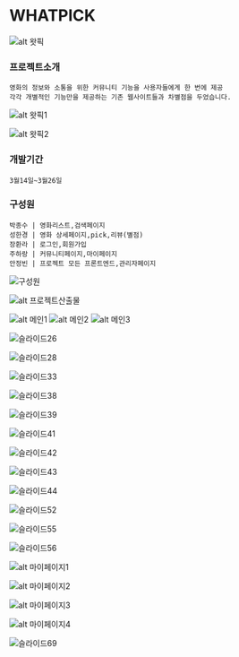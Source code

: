 
# WHATPICK

![alt 왓픽](https://user-images.githubusercontent.com/126428632/228108498-f636236f-ad10-4909-91b9-334feac95fec.jpg)

### 프로젝트소개
```
영화의 정보와 소통을 위한 커뮤니티 기능을 사용자들에게 한 번에 제공
각각 개별적인 기능만을 제공하는 기존 웹사이트들과 차별점을 두었습니다.
```


![alt 왓픽1](https://user-images.githubusercontent.com/126428632/228111491-6917b2e5-6f92-4125-8a44-1ca080064aec.jpg)

![alt 왓픽2](https://user-images.githubusercontent.com/126428632/228111428-5440f222-1dd1-4b76-9bed-e4a11eb9bdae.jpg)

### 개발기간
```
3월14일~3월26일
```
### 구성원
```
박종수 | 영화리스트,검색페이지 
성한경 | 영화 상세페이지,pick,리뷰(별점)
장환라 | 로그인,회원가입 
주하랑 | 커뮤니티페이지,마이페이지
안정빈 | 프로젝트 모든 프론트엔드,관리자페이지
```
![구성원](https://user-images.githubusercontent.com/126428632/228110190-447b85e3-16a9-4bbd-bbf9-265e74f2a53a.jpg)

![alt 프로젝트산출물](https://user-images.githubusercontent.com/126428632/228110027-2a4e635e-1f90-41a4-9358-7f0e2ce179fa.jpg)

![alt 메인1](https://user-images.githubusercontent.com/126428632/228113044-12fc60df-09c9-4adf-83db-6062f7f57e9a.JPG)
![alt 메인2](https://user-images.githubusercontent.com/126428632/228113051-54b6d3ac-9e14-4033-a893-c8f68a650649.JPG)
![alt 메인3](https://user-images.githubusercontent.com/126428632/228113059-73d3371c-5e43-470d-a578-4e0447c58d2d.JPG)

![슬라이드26](https://user-images.githubusercontent.com/126428632/228113979-e8978501-b57b-4d45-ac4f-c3c3ade8c2c9.JPG)

![슬라이드28](https://user-images.githubusercontent.com/126428632/228113981-21be09ae-cfc6-4f87-b020-4d61a4da5cd7.JPG)

![슬라이드33](https://user-images.githubusercontent.com/126428632/228114001-18312f33-b61f-4d09-9b13-00379f967747.JPG)

![슬라이드38](https://user-images.githubusercontent.com/126428632/228114022-25278261-8e2a-4ef1-bb52-fee490860e8c.JPG)

![슬라이드39](https://user-images.githubusercontent.com/126428632/228114029-924ebb8f-bde8-41c6-b77e-a30a75168aa9.JPG)

![슬라이드41](https://user-images.githubusercontent.com/126428632/228114032-11f2f619-1bb6-4cd2-8d4a-bee12f3370f9.JPG)

![슬라이드42](https://user-images.githubusercontent.com/126428632/228114043-266b63a1-9967-4634-bfb3-8d1b1d494e94.JPG)

![슬라이드43](https://user-images.githubusercontent.com/126428632/228114050-76f0c69e-c008-4465-a13a-4ade1f7fd01d.JPG)

![슬라이드44](https://user-images.githubusercontent.com/126428632/228114053-6ab14eec-e97c-4e86-ab29-1b57117df37f.JPG)

![슬라이드52](https://user-images.githubusercontent.com/126428632/228114117-34a631ed-f095-4964-971d-eea4c07582a3.JPG)

![슬라이드55](https://user-images.githubusercontent.com/126428632/228114126-8f7d6a90-547b-483c-9867-b568828343c7.JPG)

![슬라이드56](https://user-images.githubusercontent.com/126428632/228114131-c8d8f297-36a4-4b76-b9c0-6369808431d4.JPG)


![alt 마이페이지1](https://user-images.githubusercontent.com/126428632/228116681-f00d9e53-2e38-4f28-a132-abe873138804.JPG)

![alt 마이페이지2](https://user-images.githubusercontent.com/126428632/228116738-a8461299-6118-415f-acdc-a340bbac89fe.JPG)

![alt 마이페이지3](https://user-images.githubusercontent.com/126428632/228116753-8f29d127-fd2a-4b8a-acb8-afac2b4a42d4.JPG)

![alt 마이페이지4](https://user-images.githubusercontent.com/126428632/228116763-bc24cddd-91e4-4a01-8cbf-f60f5dbca100.JPG)

![슬라이드69](https://user-images.githubusercontent.com/126428632/228113971-7b75fd66-7932-47e1-b7cb-e1b56ae0f125.JPG)

